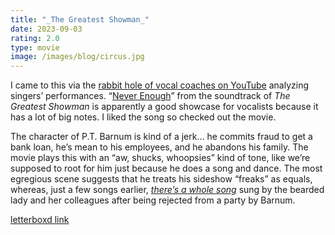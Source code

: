 ```yaml
---
title: "_The Greatest Showman_"
date: 2023-09-03
rating: 2.0
type: movie
image: /images/blog/circus.jpg
---
```


I came to this via the [rabbit hole of vocal coaches on YouTube][1] analyzing singers’ performances. “[Never Enough][2]” from the soundtrack of _The Greatest Showman_ is apparently a good showcase for vocalists because it has a lot of big notes. I liked the song so checked out the movie.

The character of P.T. Barnum is kind of a jerk… he commits fraud to get a bank loan, he’s mean to his employees, and he abandons his family. The movie plays this with an “aw, shucks, whoopsies” kind of tone, like we’re supposed to root for him just because he does a song and dance. The most egregious scene suggests that he treats his sideshow “freaks” as equals, whereas, just a few songs earlier, [_there’s a whole song_][3] sung by the bearded lady and her colleagues after being rejected from a party by Barnum.

[letterboxd link][4]

[1]:	../blog/2023-09-02-putri-ariani
[2]:	https://youtu.be/oTw8AECmUNA
[3]:	https://youtu.be/CjxugyZCfuw
[4]:	https://letterboxd.com/film/the-greatest-showman/